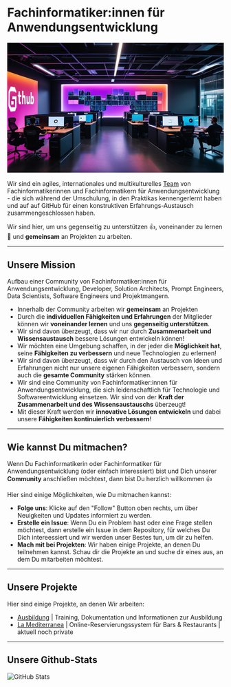 # Fachinformatiker:innen für Anwendungsentwicklung

![Solution Architects](01-github.png)

Wir sind ein agiles, internationales und multikulturelles [Team](https://github.com/orgs/wearesolutionarchitects/people) von Fachinformatikerinnen und Fachinformatikern für Anwendungsentwicklung - die sich während der Umschulung, in den Praktikas kennengerlernt haben und auf auf GitHub für einen konstruktiven Erfahrungs-Austausch zusammengeschlossen haben.  

Wir sind hier, um uns gegenseitig zu unterstützen 👍, voneinander zu lernen 📖 und **gemeinsam** an Projekten zu arbeiten.

---

## Unsere Mission

Aufbau einer Community von Fachinformatiker:innen für Anwendungsentwicklung, Developer, Solution Architects, Prompt Engineers, Data Scientists, Software Engineers und Projektmangern.

- Innerhalb der Community arbeiten wir **gemeinsam** an Projekten
- Durch die **individuellen Fähigkeiten und Erfahrungen** der Mitglieder können wir **voneinander lernen** und uns **gegenseitig unterstützen**.
- Wir sind davon überzeugt, dass wir nur durch **Zusammenarbeit und Wissensaustausch** bessere Lösungen entwickeln können!
- Wir möchten eine Umgebung schaffen, in der jeder die **Möglichkeit hat**, seine **Fähigkeiten zu verbessern** und neue Technologien zu erlernen!
- Wir sind davon überzeugt, dass wir durch den Austausch von Ideen und Erfahrungen nicht nur unsere eigenen Fähigkeiten verbessern, sondern auch die **gesamte Community** stärken können.
- Wir sind eine Community von Fachinformatiker:innen für Anwendungsentwicklung, die sich leidenschaftlich für Technologie und Softwareentwicklung einsetzen. Wir sind von der  **Kraft der Zusammenarbeit und des Wissensaustauschs** überzeugt!
- Mit dieser Kraft werden wir **innovative Lösungen entwickeln** und dabei unsere **Fähigkeiten kontinuierlich verbessern**!

---

## Wie kannst Du mitmachen?

Wenn Du Fachinformatikerin oder Fachinformatiker für Anwendungsentwicklung (oder einfach interessiert) bist und Dich unserer **Community** anschließen möchtest, dann bist Du herzlich willkommen 👍

Hier sind einige Möglichkeiten, wie Du mitmachen kannst:

- **Folge uns**: Klicke auf den "Follow" Button oben rechts, um über Neuigkeiten und Updates informiert zu werden.
- **Erstelle ein Issue**: Wenn Du ein Problem hast oder eine Frage stellen möchtest, dann erstelle ein Issue in dem Repository, für welches Du Dich intereessiert und wir werden unser Bestes tun, um dir zu helfen.
- **Mach mit bei Projekten**: Wir haben einige Projekte, an denen Du teilnehmen kannst. Schau dir die Projekte an und suche dir eines aus, an dem Du mitarbeiten möchtest.

---

## Unsere Projekte

Hier sind einige Projekte, an denen Wir arbeiten:

- [Ausbildung](https://github.com/wearesolutionarchitects/ausbildung-public) | Training, Dokumentation und Informationen zur Ausbildung
- [La Mediterranea](https://la-mediterranea.eu) | Online-Reservierungssystem für Bars & Restaurants | aktuell noch private

---

## Unsere Github-Stats

![GitHub Stats](https://github-readme-stats.vercel.app/api?username=wearesolutionarchitects&show_icons=true&theme=radical&count_private=true&hide=prs,issues&hide_title=true)
